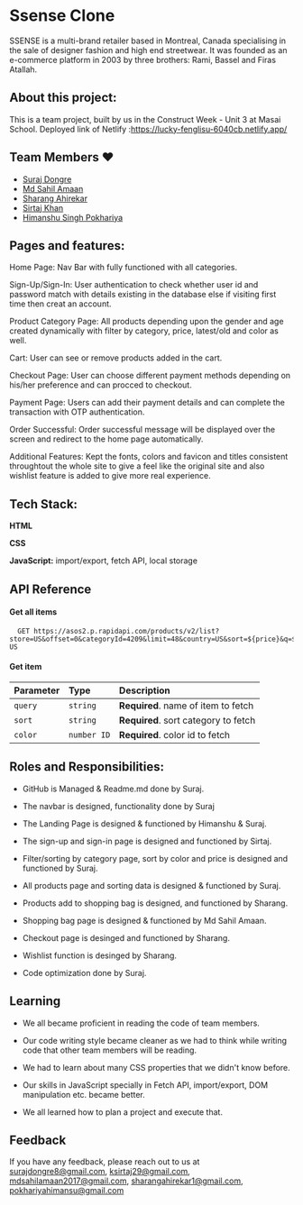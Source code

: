 
#   Ssense Clone

SSENSE is a multi-brand retailer based in Montreal, Canada specialising in the sale of designer fashion and high end streetwear. It was founded as an e-commerce platform in 2003 by three brothers: Rami, Bassel and Firas Atallah.


## About this project:
This is a team project, built by us in the Construct Week - Unit 3 at Masai School.
Deployed link of Netlify :https://lucky-fenglisu-6040cb.netlify.app/
## Team Members ❤️

- [Suraj Dongre](https://www.github.com/surajDongre-16)
- [Md Sahil Amaan](https://github.com/Md-sahil-a)
- [Sharang Ahirekar](https://www.github.com/sharangahirekar1)
- [Sirtaj Khan](https://github.com/sirtaj786)
- [Himanshu Singh Pokhariya](https://github.com/believerHSP)
## Pages and features:

Home Page: Nav Bar with fully functioned with all categories.

Sign-Up/Sign-In: User authentication to check whether user id and password match with details existing in the database else if visiting first time then creat an account.

Product Category Page: All products depending upon the gender and age created dynamically with filter by category, price, latest/old and color as well.

Cart: User can see or remove products added in the cart.

Checkout Page: User can choose different payment methods depending on his/her preference and can procced to checkout.

Payment Page: Users can add their payment details and can complete the transaction with OTP authentication.

Order Successful: Order successful message will be displayed over the screen and redirect to the home page automatically.

Additional Features: Kept the fonts, colors and favicon and titles consistent throughtout the whole site to give a feel like the original site and also wishlist feature is added to give more real experience.


## Tech Stack:

**HTML** 

**CSS**

**JavaScript:** import/export, fetch API, local storage
## API Reference

#### Get all items

```http
  GET https://asos2.p.rapidapi.com/products/v2/list?store=US&offset=0&categoryId=4209&limit=48&country=US&sort=${price}&q=${query}&base_colour=${color}&currency=USD&sizeSchema=US&lang=en-US
```

#### Get item

| Parameter | Type     | Description                       |
| :-------- | :------- | :-------------------------------- |
| `query`   | `string` | **Required**. name of item to fetch |
| `sort`    | `string` | **Required**. sort category to fetch |
| `color`   | `number ID` | **Required**. color id to fetch |



## Roles and Responsibilities:

- GitHub is Managed & Readme.md done by Suraj.

- The navbar is designed, functionality done by Suraj

- The Landing Page is designed & functioned by Himanshu & Suraj.

- The sign-up and sign-in page is designed and functioned by Sirtaj.

- Filter/sorting by category page, sort by color and price is designed and functioned by Suraj.
 
- All products page and sorting data is designed & functioned by Suraj.

- Products add to shopping bag is designed, and functioned by Sharang.

- Shopping bag page is designed & functioned by Md Sahil Amaan.

- Checkout page is desinged and functioned by Sharang.

- Wishlist function is desinged by Sharang.

- Code optimization done by Suraj. 

## Learning
- We all became proficient in reading the code of team members.

- Our code writing style became cleaner as we had to think while writing code that other team members will be reading.

- We had to learn about many CSS properties that we didn't know before.

- Our skills in JavaScript specially in Fetch API, import/export, DOM manipulation etc. became better.

- We all learned how to plan a project and execute that.

## Feedback 

If you have any feedback, please reach out to us at surajdongre8@gmail.com, ksirtaj29@gmail.com, mdsahilamaan2017@gmail.com,
sharangahirekar1@gmail.com,
pokhariyahimansu@gmail.com 

